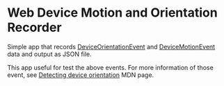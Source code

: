 # Web Device Motion and Orientation Recorder

Simple app that records [DeviceOrientationEvent](https://developer.mozilla.org/en-US/docs/Web/API/DeviceOrientationEvent) and [DeviceMotionEvent](https://developer.mozilla.org/en-US/docs/Web/API/DeviceMotionEvent) data and output as JSON file.

This app useful for test the above events. For more information of those event, see [Detecting device orientation](https://developer.mozilla.org/en-US/docs/Web/Events/Detecting_device_orientation) MDN page.
